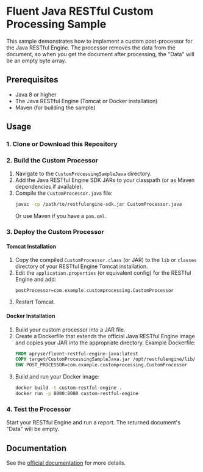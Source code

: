 
# Fluent Java RESTful Custom Processing Sample

This sample demonstrates how to implement a custom post-processor for the Java RESTful Engine. The processor removes the data from the document, so when you get the document after processing, the "Data" will be an empty byte array.

## Prerequisites
- Java 8 or higher
- The Java RESTful Engine (Tomcat or Docker installation)
- Maven (for building the sample)

## Usage

### 1. Clone or Download this Repository

### 2. Build the Custom Processor

1. Navigate to the `CustomProcessingSampleJava` directory.
2. Add the Java RESTful Engine SDK JARs to your classpath (or as Maven dependencies if available).
3. Compile the `CustomProcessor.java` file:
   ```sh
   javac -cp /path/to/restfulengine-sdk.jar CustomProcessor.java
   ```
   Or use Maven if you have a `pom.xml`.

### 3. Deploy the Custom Processor

#### Tomcat Installation

1. Copy the compiled `CustomProcessor.class` (or JAR) to the `lib` or `classes` directory of your RESTful Engine Tomcat installation.
2. Edit the `application.properties` (or equivalent config) for the RESTful Engine and add:
   ```properties
   postProcessor=com.example.customprocessing.CustomProcessor
   ```
3. Restart Tomcat.

#### Docker Installation

1. Build your custom processor into a JAR file.
2. Create a Dockerfile that extends the official Java RESTful Engine image and copies your JAR into the appropriate directory.
   Example Dockerfile:
   ```dockerfile
   FROM apryse/fluent-restful-engine-java:latest
   COPY target/CustomProcessingSampleJava.jar /opt/restfulengine/lib/
   ENV POST_PROCESSOR=com.example.customprocessing.CustomProcessor
   ```
3. Build and run your Docker image:
   ```sh
   docker build -t custom-restful-engine .
   docker run -p 8080:8080 custom-restful-engine
   ```

### 4. Test the Processor

Start your RESTful Engine and run a report. The returned document's "Data" will be empty.

## Documentation
See the [official documentation](https://fluent.apryse.com/documentation/engine-guide/Fluent%20RESTful%20Engines/JavaRESTCustomProc) for more details.
